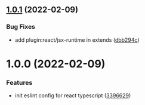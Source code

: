 ## [1.0.1](https://github.com/releaseband/eslint-config-typescript-react/compare/v1.0.0...v1.0.1) (2022-02-09)


### Bug Fixes

* add plugin:react/jsx-runtime in extends ([dbb294c](https://github.com/releaseband/eslint-config-typescript-react/commit/dbb294c558ef936143fba09cf900329473e2634d))

# 1.0.0 (2022-02-09)


### Features

* init eslint config for react typescript ([3396629](https://github.com/releaseband/eslint-config-typescript-react/commit/33966296e96eca863a37fdeff5812e4ac85a7b38))
